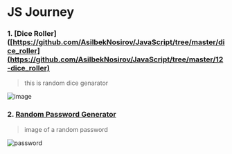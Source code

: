 # JS Journey

### 1. [Dice Roller]([https://github.com/AsilbekNosirov/JavaScript/tree/master/dice_roller](https://github.com/AsilbekNosirov/JavaScript/tree/master/12-dice_roller)

> this is random dice genarator

![image](https://github.com/AsilbekNosirov/JavaScript/assets/134529632/4a058cd2-8fa8-4c11-8067-12bccdbcf71f)

### 2. [Random Password Generator](https://github.com/AsilbekNosirov/JavaScript/tree/master/13-random-password)

> image of a random password

![password](https://github.com/AsilbekNosirov/JavaScript/assets/134529632/fad05d0e-4a50-42e9-a1a7-5cc1847f2024)
